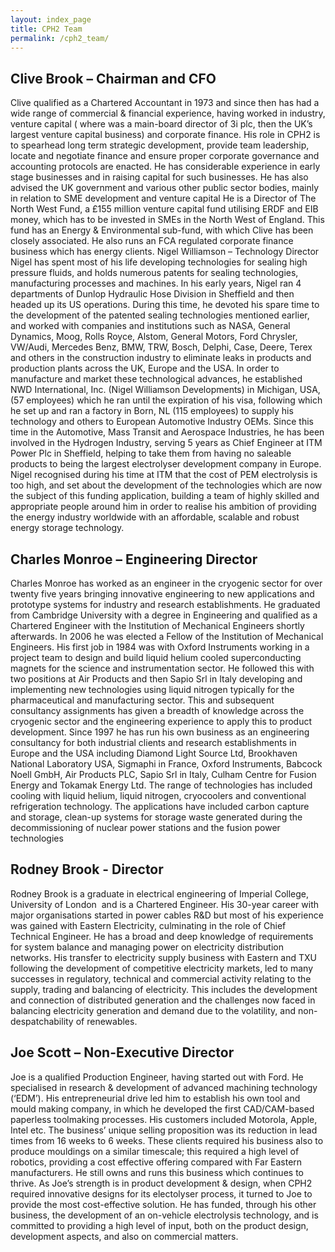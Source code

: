 ```yaml
---
layout: index_page
title: CPH2 Team
permalink: /cph2_team/
---
```


Clive Brook – Chairman and CFO
------------------------------
Clive qualified as a Chartered Accountant in 1973 and since then has had a wide range of commercial & financial experience, having worked in industry, venture capital ( where was a main-board director of 3i plc, then the UK’s largest venture capital business) and corporate finance. His role in CPH2 is to spearhead long term strategic development, provide team leadership, locate and negotiate finance and ensure proper corporate governance and accounting protocols are enacted.
He has considerable experience in early stage businesses and in raising capital for such businesses. He has also advised the UK government and various other public sector bodies, mainly in relation to SME development and venture capital
He is a Director of The North West Fund, a £155 million venture capital fund utilising ERDF and EIB money, which has to be invested in SMEs in the North West of England. This fund has an Energy & Environmental sub-fund, with which Clive has been closely associated. He also runs an FCA regulated corporate finance business which has energy clients.
Nigel Williamson – Technology Director
Nigel has spent most of his life developing technologies for sealing high pressure fluids, and holds numerous patents for sealing technologies, manufacturing processes and machines.  In his early years, Nigel ran 4 departments of Dunlop Hydraulic Hose Division in Sheffield and then headed up its US operations.  During this time, he devoted his spare time to the development of the patented sealing technologies mentioned earlier, and worked with companies and institutions such as NASA, General Dynamics, Moog, Rolls Royce, Alstom, General Motors, Ford Chrysler, VW/Audi, Mercedes Benz, BMW, TRW, Bosch, Delphi, Case, Deere, Terex and others in the construction industry to eliminate leaks in products and production plants across the UK, Europe and the USA.
In order to manufacture and market these technological advances, he established NWD International, Inc. (Nigel Williamson Developments) in Michigan, USA, (57 employees) which he ran until the expiration of his visa, following which he set up and ran a factory in Born, NL (115 employees) to supply his technology and others to European Automotive Industry OEMs.
Since this time in the Automotive, Mass Transit and Aerospace Industries, he has been involved in the Hydrogen Industry, serving 5 years as Chief Engineer at ITM Power Plc in Sheffield, helping to take them from having no saleable products to being the largest electrolyser development company in Europe.
Nigel recognised during his time at ITM that the cost of PEM electrolysis is too high, and set about the development of the technologies which are now the subject of this funding application, building a team of highly skilled and appropriate people around him in order to realise his ambition of providing the energy industry worldwide with an affordable, scalable and robust energy storage technology.

Charles Monroe – Engineering Director
------------------------------
Charles Monroe has worked as an engineer in the cryogenic sector for over twenty five years bringing innovative engineering to new applications and prototype systems for industry and research establishments.
He graduated from Cambridge University with a degree in Engineering and qualified as a Chartered Engineer with the Institution of Mechanical Engineers shortly afterwards.  In 2006 he was elected a Fellow of the Institution of Mechanical Engineers.
His first job in 1984 was with Oxford Instruments working in a project team to design and build liquid helium cooled superconducting magnets for the science and instrumentation sector.  He followed this with two positions at Air Products and then Sapio Srl in Italy developing and implementing new technologies using liquid nitrogen typically for the pharmaceutical and manufacturing sector.  This and subsequent consultancy assignments has given a breadth of knowledge across the cryogenic sector and the engineering experience to apply this to product development.
Since 1997 he has run his own business as an engineering consultancy for both industrial clients and research establishments in Europe and the USA including Diamond Light Source Ltd, Brookhaven National Laboratory USA, Sigmaphi in France, Oxford Instruments, Babcock Noell GmbH, Air Products PLC, Sapio Srl in Italy, Culham Centre for Fusion Energy and Tokamak Energy Ltd.
The range of technologies has included cooling with liquid helium, liquid nitrogen, cryocoolers and conventional refrigeration technology.  The applications have included carbon capture and storage, clean-up systems for storage waste generated during the decommissioning of nuclear power stations and the fusion power technologies

Rodney Brook - Director
------------------------------
Rodney Brook is a graduate in electrical engineering of Imperial College, University of London  and is a Chartered Engineer. His 30-year career with major organisations started in power cables R&D but most of his experience was gained with Eastern Electricity, culminating in the role of Chief Technical Engineer. He has a broad and deep knowledge of requirements for system balance and managing power on electricity distribution networks. His transfer to electricity supply business with Eastern and TXU following the development of competitive electricity markets, led to many successes in regulatory, technical and commercial activity relating to the supply, trading and balancing of electricity. This includes the development and connection of distributed generation and the challenges now faced in balancing electricity generation and demand due to the volatility, and non-despatchability of renewables.

Joe Scott – Non-Executive Director
------------------------------
Joe is a qualified Production Engineer, having started out with Ford. He specialised in research & development of advanced machining technology (‘EDM’). His entrepreneurial drive led him to establish his own tool and mould making company, in which he developed the first CAD/CAM-based paperless toolmaking processes. His customers included Motorola, Apple, Intel etc. The business’ unique selling proposition was its reduction in lead times from 16 weeks to 6 weeks.
These clients required his business also to produce mouldings on a similar timescale; this required a high level of robotics, providing a cost effective offering compared with Far Eastern manufacturers.  He still owns and runs this business which continues to thrive. As Joe’s strength is in product development & design, when CPH2 required innovative designs for its electolyser process, it turned to Joe to provide the most cost-effective solution. He has funded, through his other business, the development of an on-vehicle electrolysis technology, and is committed to providing a high level of input, both on the product design, development aspects, and also on commercial matters.
